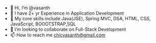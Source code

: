 - 👋 Hi, I’m @vasanth
- 👀 I have 2+ yr Experience in Application Development
- 🌱 My core skills include Java(JSE), Spring MVC, DSA, HTML, CSS, JavaScript, BOOOTSTRAP,SQL
- 💞️ I’m looking to collaborate on Full-Stack Development
- 📫 How to reach me chicvasanth@gmail.com

<!---
vasanth5627/vasanth5627 is a ✨ special ✨ repository because its `README.md` (this file) appears on your GitHub profile.
You can click the Preview link to take a look at your changes.
--->
